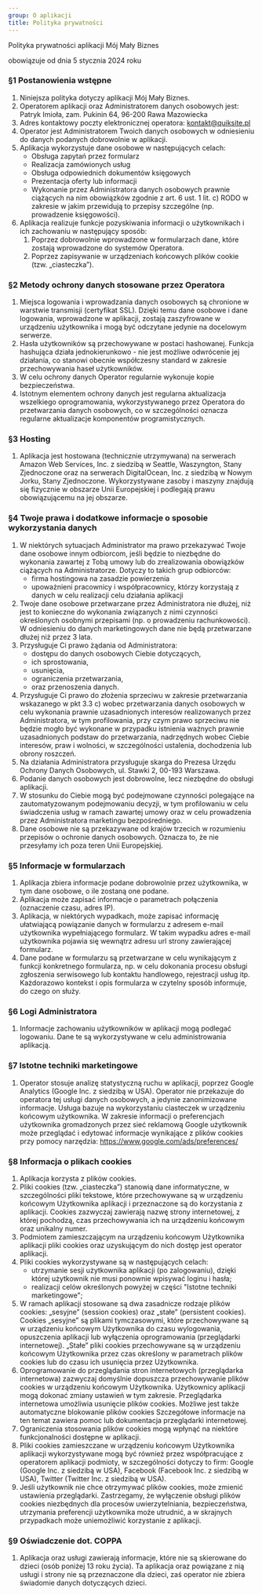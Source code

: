 ```yaml
---
group: O aplikacji
title: Polityka prywatności
---
```


Polityka prywatności aplikacji Mój Mały Biznes

obowiązuje od dnia 5 stycznia 2024 roku

### &sect;1 Postanowienia wstępne

1.  Niniejsza polityka dotyczy aplikacji Mój Mały Biznes.
2.  Operatorem aplikacji oraz Administratorem danych osobowych jest: Patryk Imioła, zam. Pukinin 64, 96-200 Rawa Mazowiecka
3.  Adres kontaktowy poczty elektronicznej operatora: kontakt@quiksite.pl
4.  Operator jest Administratorem Twoich danych osobowych w odniesieniu do danych podanych dobrowolnie w aplikacji.
5.  Aplikacja wykorzystuje dane osobowe w następujących celach:
    -   Obsługa zapytań przez formularz
    -   Realizacja zamówionych usług
    -   Obsługa odpowiednich dokumentów księgowych
    -   Prezentacja oferty lub informacji
    -   Wykonanie przez Administratora danych osobowych prawnie ciążących na nim obowiązków zgodnie z art. 6 ust. 1 lit. c) RODO w zakresie w jakim przewidują to przepisy szczególne (np. prowadzenie księgowości).
6.  Aplikacja realizuje funkcje pozyskiwania informacji o użytkownikach i ich zachowaniu w następujący sposób:
    1.  Poprzez dobrowolnie wprowadzone w formularzach dane, które zostają wprowadzone do systemów Operatora.
    2.  Poprzez zapisywanie w urządzeniach końcowych plików cookie (tzw. „ciasteczka”).

### &sect;2 Metody ochrony danych stosowane przez Operatora

1.  Miejsca logowania i wprowadzania danych osobowych są chronione w warstwie transmisji (certyfikat SSL). Dzięki temu dane osobowe i dane logowania, wprowadzone w aplikacji, zostają zaszyfrowane w urządzeniu użytkownika i mogą być odczytane jedynie na docelowym serwerze.
2.  Hasła użytkowników są przechowywane w postaci hashowanej. Funkcja hashująca działa jednokierunkowo - nie jest możliwe odwrócenie jej działania, co stanowi obecnie współczesny standard w zakresie przechowywania haseł użytkowników.
3.  W celu ochrony danych Operator regularnie wykonuje kopie bezpieczeństwa.
4.  Istotnym elementem ochrony danych jest regularna aktualizacja wszelkiego oprogramowania, wykorzystywanego przez Operatora do przetwarzania danych osobowych, co w szczególności oznacza regularne aktualizacje komponentów programistycznych.

### &sect;3 Hosting

1.  Aplikacja jest hostowana (technicznie utrzymywana) na serwerach Amazon Web Services, Inc. z siedzibą w Seattle, Waszyngton, Stany Zjednoczone oraz na serwerach DigitalOcean, Inc. z siedzibą w Nowym Jorku, Stany Zjednoczone. Wykorzystywane zasoby i maszyny znajdują się fizycznie w obszarze Unii Europejskiej i podlegają prawu obowiązującemu na jej obszarze.

### &sect;4 Twoje prawa i dodatkowe informacje o sposobie wykorzystania danych

1.  W niektórych sytuacjach Administrator ma prawo przekazywać Twoje dane osobowe innym odbiorcom, jeśli będzie to niezbędne do wykonania zawartej z Tobą umowy lub do zrealizowania obowiązków ciążących na Administratorze. Dotyczy to takich grup odbiorców:
    -   firma hostingowa na zasadzie powierzenia
    -   upoważnieni pracownicy i współpracownicy, którzy korzystają z danych w celu realizacji celu działania aplikacji
2.  Twoje dane osobowe przetwarzane przez Administratora nie dłużej, niż jest to konieczne do wykonania związanych z nimi czynności określonych osobnymi przepisami (np. o prowadzeniu rachunkowości). W odniesieniu do danych marketingowych dane nie będą przetwarzane dłużej niż przez 3 lata.
3.  Przysługuje Ci prawo żądania od Administratora:
    -   dostępu do danych osobowych Ciebie dotyczących,
    -   ich sprostowania,
    -   usunięcia,
    -   ograniczenia przetwarzania,
    -   oraz przenoszenia danych.
4.  Przysługuje Ci prawo do złożenia sprzeciwu w zakresie przetwarzania wskazanego w pkt 3.3 c) wobec przetwarzania danych osobowych w celu wykonania prawnie uzasadnionych interesów realizowanych przez Administratora, w tym profilowania, przy czym prawo sprzeciwu nie będzie mogło być wykonane w przypadku istnienia ważnych prawnie uzasadnionych podstaw do przetwarzania, nadrzędnych wobec Ciebie interesów, praw i wolności, w szczególności ustalenia, dochodzenia lub obrony roszczeń.
5.  Na działania Administratora przysługuje skarga do Prezesa Urzędu Ochrony Danych Osobowych, ul. Stawki 2, 00-193 Warszawa.
6.  Podanie danych osobowych jest dobrowolne, lecz niezbędne do obsługi aplikacji.
7.  W stosunku do Ciebie mogą być podejmowane czynności polegające na zautomatyzowanym podejmowaniu decyzji, w tym profilowaniu w celu świadczenia usług w ramach zawartej umowy oraz w celu prowadzenia przez Administratora marketingu bezpośredniego.
8.  Dane osobowe nie są przekazywane od krajów trzecich w rozumieniu przepisów o ochronie danych osobowych. Oznacza to, że nie przesyłamy ich poza teren Unii Europejskiej.

### &sect;5 Informacje w formularzach

1.  Aplikacja zbiera informacje podane dobrowolnie przez użytkownika, w tym dane osobowe, o ile zostaną one podane.
2.  Aplikacja może zapisać informacje o parametrach połączenia (oznaczenie czasu, adres IP).
3.  Aplikacja, w niektórych wypadkach, może zapisać informację ułatwiającą powiązanie danych w formularzu z adresem e-mail użytkownika wypełniającego formularz. W takim wypadku adres e-mail użytkownika pojawia się wewnątrz adresu url strony zawierającej formularz.
4.  Dane podane w formularzu są przetwarzane w celu wynikającym z funkcji konkretnego formularza, np. w celu dokonania procesu obsługi zgłoszenia serwisowego lub kontaktu handlowego, rejestracji usług itp. Każdorazowo kontekst i opis formularza w czytelny sposób informuje, do czego on służy.

### &sect;6 Logi Administratora

1.  Informacje zachowaniu użytkowników w aplikacji mogą podlegać logowaniu. Dane te są wykorzystywane w celu administrowania aplikacją.

### &sect;7 Istotne techniki marketingowe

1.  Operator stosuje analizę statystyczną ruchu w aplikacji, poprzez Google Analytics (Google Inc. z siedzibą w USA). Operator nie przekazuje do operatora tej usługi danych osobowych, a jedynie zanonimizowane informacje. Usługa bazuje na wykorzystaniu ciasteczek w urządzeniu końcowym użytkownika. W zakresie informacji o preferencjach użytkownika gromadzonych przez sieć reklamową Google użytkownik może przeglądać i edytować informacje wynikające z plików cookies przy pomocy narzędzia: https://www.google.com/ads/preferences/

### &sect;8 Informacja o plikach cookies

1.  Aplikacja korzysta z plików cookies.
2.  Pliki cookies (tzw. „ciasteczka”) stanowią dane informatyczne, w szczególności pliki tekstowe, które przechowywane są w urządzeniu końcowym Użytkownika aplikacji i przeznaczone są do korzystania z aplikacji. Cookies zazwyczaj zawierają nazwę strony internetowej, z której pochodzą, czas przechowywania ich na urządzeniu końcowym oraz unikalny numer.
3.  Podmiotem zamieszczającym na urządzeniu końcowym Użytkownika aplikacji pliki cookies oraz uzyskującym do nich dostęp jest operator aplikacji.
4.  Pliki cookies wykorzystywane są w następujących celach:
    -   utrzymanie sesji użytkownika aplikacji (po zalogowaniu), dzięki której użytkownik nie musi ponownie wpisywać loginu i hasła;
    -   realizacji celów określonych powyżej w części "Istotne techniki marketingowe";
5.  W ramach aplikacji stosowane są dwa zasadnicze rodzaje plików cookies: „sesyjne” (session cookies) oraz „stałe” (persistent cookies). Cookies „sesyjne” są plikami tymczasowymi, które przechowywane są w urządzeniu końcowym Użytkownika do czasu wylogowania, opuszczenia aplikacji lub wyłączenia oprogramowania (przeglądarki internetowej). „Stałe” pliki cookies przechowywane są w urządzeniu końcowym Użytkownika przez czas określony w parametrach plików cookies lub do czasu ich usunięcia przez Użytkownika.
6.  Oprogramowanie do przeglądania stron internetowych (przeglądarka internetowa) zazwyczaj domyślnie dopuszcza przechowywanie plików cookies w urządzeniu końcowym Użytkownika. Użytkownicy aplikacji mogą dokonać zmiany ustawień w tym zakresie. Przeglądarka internetowa umożliwia usunięcie plików cookies. Możliwe jest także automatyczne blokowanie plików cookies Szczegółowe informacje na ten temat zawiera pomoc lub dokumentacja przeglądarki internetowej.
7.  Ograniczenia stosowania plików cookies mogą wpłynąć na niektóre funkcjonalności dostępne w aplikacji.
8.  Pliki cookies zamieszczane w urządzeniu końcowym Użytkownika aplikacji wykorzystywane mogą być również przez współpracujące z operatorem aplikacji podmioty, w szczególności dotyczy to firm: Google (Google Inc. z siedzibą w USA), Facebook (Facebook Inc. z siedzibą w USA), Twitter (Twitter Inc. z siedzibą w USA).
9.  Jeśli użytkownik nie chce otrzymywać plików cookies, może zmienić ustawienia przeglądarki. Zastrzegamy, że wyłączenie obsługi plików cookies niezbędnych dla procesów uwierzytelniania, bezpieczeństwa, utrzymania preferencji użytkownika może utrudnić, a w skrajnych przypadkach może uniemożliwić korzystanie z aplikacji.

### &sect;9 Oświadczenie dot. COPPA

1. Aplikacja oraz usługi zawierają informacje, które nie są skierowane do dzieci (osób poniżej 13 roku życia). Ta aplikacja oraz powiązane z nią usługi i strony nie są przeznaczone dla dzieci, zaś operator nie zbiera świadomie danych dotyczących dzieci.
